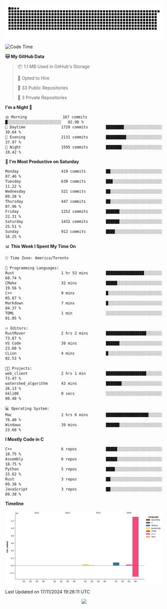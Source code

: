 <picture>
  <source media="(prefers-color-scheme: dark)" srcset="https://raw.githubusercontent.com/kkli08/kkli08/output/github-contribution-grid-snake-dark.svg">
  <source media="(prefers-color-scheme: light)" srcset="https://raw.githubusercontent.com/kkli08/kkli08/output/github-contribution-grid-snake.svg">
  <img alt="github contribution grid snake animation" src="https://raw.githubusercontent.com/kkli08/kkli08/output/github-contribution-grid-snake.svg">
</picture>


<!--START_SECTION:waka-->
![Code Time](http://img.shields.io/badge/Code%20Time-86%20hrs%2045%20mins-blue)

**🐱 My GitHub Data** 

> 📦 1.1 MB Used in GitHub's Storage 
 > 
> 💼 Opted to Hire
 > 
> 📜 33 Public Repositories 
 > 
> 🔑 3 Private Repositories 
 > 
**I'm a Night 🦉** 

```text
🌞 Morning                167 commits         █░░░░░░░░░░░░░░░░░░░░░░░░   02.98 % 
🌆 Daytime                1720 commits        ████████░░░░░░░░░░░░░░░░░   30.64 % 
🌃 Evening                2131 commits        █████████░░░░░░░░░░░░░░░░   37.97 % 
🌙 Night                  1595 commits        ███████░░░░░░░░░░░░░░░░░░   28.42 % 
```
📅 **I'm Most Productive on Saturday** 

```text
Monday                   419 commits         ██░░░░░░░░░░░░░░░░░░░░░░░   07.46 % 
Tuesday                  630 commits         ███░░░░░░░░░░░░░░░░░░░░░░   11.22 % 
Wednesday                521 commits         ██░░░░░░░░░░░░░░░░░░░░░░░   09.28 % 
Thursday                 447 commits         ██░░░░░░░░░░░░░░░░░░░░░░░   07.96 % 
Friday                   1252 commits        ██████░░░░░░░░░░░░░░░░░░░   22.31 % 
Saturday                 1432 commits        ██████░░░░░░░░░░░░░░░░░░░   25.51 % 
Sunday                   912 commits         ████░░░░░░░░░░░░░░░░░░░░░   16.25 % 
```


📊 **This Week I Spent My Time On** 

```text
🕑︎ Time Zone: America/Toronto

💬 Programming Languages: 
Rust                     1 hr 53 mins        █████████████████░░░░░░░░   68.74 % 
CMake                    32 mins             █████░░░░░░░░░░░░░░░░░░░░   19.56 % 
C++                      9 mins              █░░░░░░░░░░░░░░░░░░░░░░░░   05.87 % 
Markdown                 7 mins              █░░░░░░░░░░░░░░░░░░░░░░░░   04.37 % 
TOML                     1 min               ░░░░░░░░░░░░░░░░░░░░░░░░░   01.05 % 

🔥 Editors: 
RustRover                2 hrs 2 mins        ██████████████████░░░░░░░   73.87 % 
VS Code                  39 mins             ██████░░░░░░░░░░░░░░░░░░░   23.60 % 
CLion                    4 mins              █░░░░░░░░░░░░░░░░░░░░░░░░   02.53 % 

🐱‍💻 Projects: 
web_client               2 hrs 1 min         ██████████████████░░░░░░░   73.47 % 
watershed_algorithm      43 mins             ███████░░░░░░░░░░░░░░░░░░   26.13 % 
kkli08                   0 secs              ░░░░░░░░░░░░░░░░░░░░░░░░░   00.40 % 

💻 Operating System: 
Mac                      2 hrs 6 mins        ███████████████████░░░░░░   76.40 % 
Windows                  39 mins             ██████░░░░░░░░░░░░░░░░░░░   23.60 % 
```

**I Mostly Code in C** 

```text
C++                      6 repos             █████░░░░░░░░░░░░░░░░░░░░   18.75 % 
Assembly                 6 repos             █████░░░░░░░░░░░░░░░░░░░░   18.75 % 
Python                   5 repos             ████░░░░░░░░░░░░░░░░░░░░░   15.62 % 
Rust                     3 repos             ██░░░░░░░░░░░░░░░░░░░░░░░   09.38 % 
JavaScript               3 repos             ██░░░░░░░░░░░░░░░░░░░░░░░   09.38 % 
```



**Timeline**

![Lines of Code chart](https://raw.githubusercontent.com/kkli08/kkli08/main/assets/bar_graph.png)


 Last Updated on 17/11/2024 19:26:11 UTC
<!--END_SECTION:waka-->


<div align="center">
    <img  src="https://github-readme-streak-stats.herokuapp.com/?user=kkli08&theme=cobalt" />
</div>

<br/>
<br/>
<br/>
